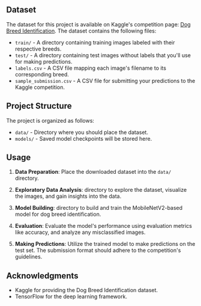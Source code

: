 ## Dataset

The dataset for this project is available on Kaggle's competition page: [Dog Breed Identification](https://www.kaggle.com/c/dog-breed-identification/data). The dataset contains the following files:

- `train/` - A directory containing training images labeled with their respective breeds.
- `test/` - A directory containing test images without labels that you'll use for making predictions.
- `labels.csv` - A CSV file mapping each image's filename to its corresponding breed.
- `sample_submission.csv` - A CSV file for submitting your predictions to the Kaggle competition.

## Project Structure

The project is organized as follows:

- `data/` - Directory where you should place the dataset.
- `models/` - Saved model checkpoints will be stored here.
  
## Usage

1. **Data Preparation**: Place the downloaded dataset into the `data/` directory.

2. **Exploratory Data Analysis**:  directory to explore the dataset, visualize the images, and gain insights into the data.

3. **Model Building**: directory to build and train the MobileNetV2-based model for dog breed identification.

4. **Evaluation**: Evaluate the model's performance using evaluation metrics like accuracy, and analyze any misclassified images.

5. **Making Predictions**: Utilize the trained model to make predictions on the test set. The submission format should adhere to the competition's guidelines.

## Acknowledgments

- Kaggle for providing the Dog Breed Identification dataset.
- TensorFlow for the deep learning framework.
